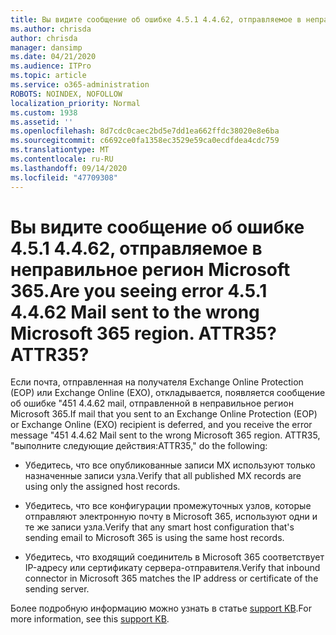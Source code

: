 ```yaml
---
title: Вы видите сообщение об ошибке 4.5.1 4.4.62, отправляемое в неправильное регион Microsoft 365. ATTR35?
ms.author: chrisda
author: chrisda
manager: dansimp
ms.date: 04/21/2020
ms.audience: ITPro
ms.topic: article
ms.service: o365-administration
ROBOTS: NOINDEX, NOFOLLOW
localization_priority: Normal
ms.custom: 1938
ms.assetid: ''
ms.openlocfilehash: 8d7cdc0caec2bd5e7dd1ea662ffdc38020e8e6ba
ms.sourcegitcommit: c6692ce0fa1358ec3529e59ca0ecdfdea4cdc759
ms.translationtype: MT
ms.contentlocale: ru-RU
ms.lasthandoff: 09/14/2020
ms.locfileid: "47709308"
---
```

# <a name="are-you-seeing-error-451-4462-mail-sent-to-the-wrong-microsoft-365-region-attr35"></a><span data-ttu-id="484d1-103">Вы видите сообщение об ошибке 4.5.1 4.4.62, отправляемое в неправильное регион Microsoft 365.</span><span class="sxs-lookup"><span data-stu-id="484d1-103">Are you seeing error 4.5.1 4.4.62 Mail sent to the wrong Microsoft 365 region.</span></span> <span data-ttu-id="484d1-104">ATTR35?</span><span class="sxs-lookup"><span data-stu-id="484d1-104">ATTR35?</span></span>

<span data-ttu-id="484d1-105">Если почта, отправленная на получателя Exchange Online Protection (EOP) или Exchange Online (EXO), откладывается, появляется сообщение об ошибке "451 4.4.62 mail, отправленной в неправильное регион Microsoft 365.</span><span class="sxs-lookup"><span data-stu-id="484d1-105">If mail that you sent to an Exchange Online Protection (EOP) or Exchange Online (EXO) recipient is deferred, and you receive the error message "451 4.4.62 Mail sent to the wrong Microsoft 365 region.</span></span> <span data-ttu-id="484d1-106">ATTR35, "выполните следующие действия:</span><span class="sxs-lookup"><span data-stu-id="484d1-106">ATTR35," do the following:</span></span>

- <span data-ttu-id="484d1-107">Убедитесь, что все опубликованные записи MX используют только назначенные записи узла.</span><span class="sxs-lookup"><span data-stu-id="484d1-107">Verify that all published MX records are using only the assigned host records.</span></span>

- <span data-ttu-id="484d1-108">Убедитесь, что все конфигурации промежуточных узлов, которые отправляют электронную почту в Microsoft 365, используют одни и те же записи узла.</span><span class="sxs-lookup"><span data-stu-id="484d1-108">Verify that any smart host configuration that's sending email to Microsoft 365 is using the same host records.</span></span>

- <span data-ttu-id="484d1-109">Убедитесь, что входящий соединитель в Microsoft 365 соответствует IP-адресу или сертификату сервера-отправителя.</span><span class="sxs-lookup"><span data-stu-id="484d1-109">Verify that inbound connector in Microsoft 365 matches the IP address or certificate of the sending server.</span></span>

<span data-ttu-id="484d1-110">Более подробную информацию можно узнать в статье [support KB](https://support.microsoft.com/help/4057301/attr35-response-code-when-mail-is-sent-to-eop-exo).</span><span class="sxs-lookup"><span data-stu-id="484d1-110">For more information, see this [support KB](https://support.microsoft.com/help/4057301/attr35-response-code-when-mail-is-sent-to-eop-exo).</span></span>
